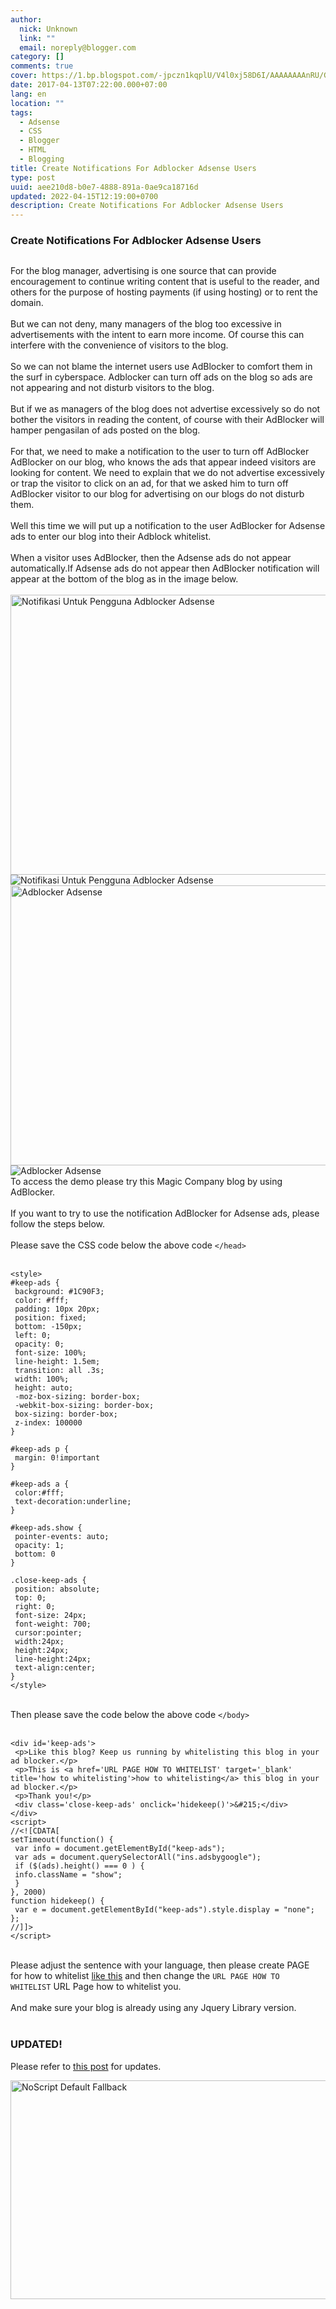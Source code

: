 ```yaml
---
author:
  nick: Unknown
  link: ""
  email: noreply@blogger.com
category: []
comments: true
cover: https://1.bp.blogspot.com/-jpczn1kqplU/V4l0xj58D6I/AAAAAAAAnRU/GK2SYUZJ-4ERJuePuYYJlu4Ka-2PBLoYgCLcB/w1100/notifikasi-adblocker.jpg
date: 2017-04-13T07:22:00.000+07:00
lang: en
location: ""
tags:
  - Adsense
  - CSS
  - Blogger
  - HTML
  - Blogging
title: Create Notifications For Adblocker Adsense Users
type: post
uuid: aee210d8-b0e7-4888-891a-0ae9ca18716d
updated: 2022-04-15T12:19:00+0700
description: Create Notifications For Adblocker Adsense Users
---
```


<div>
<h3>Create Notifications For Adblocker Adsense Users</h3>
<img src="https://1.bp.blogspot.com/-jpczn1kqplU/V4l0xj58D6I/AAAAAAAAnRU/GK2SYUZJ-4ERJuePuYYJlu4Ka-2PBLoYgCLcB/w1100/notifikasi-adblocker.jpg" alt="" /></div>
<p>For the blog manager, advertising is one source that can provide encouragement to continue writing content that is useful to the reader, and others for the purpose of hosting payments (if using hosting) or to rent the domain.&nbsp;<br /><br />But we can not deny, many managers of the blog too excessive in advertisements with the intent to earn more income.&nbsp;Of course this can interfere with the convenience of visitors to the blog.&nbsp;<br /><br />So we can not blame the internet users use AdBlocker to comfort them in the surf in cyberspace.&nbsp;Adblocker can turn off ads on the blog so ads are not appearing and not disturb visitors to the blog.&nbsp;<br /><br />But if we as managers of the blog does not advertise excessively so do not bother the visitors in reading the content, of course with their AdBlocker will hamper pengasilan of ads posted on the blog.&nbsp;<br /><br />For that, we need to make a notification to the user to turn off AdBlocker AdBlocker on our blog, who knows the ads that appear indeed visitors are looking for content.&nbsp;We need to explain that we do not advertise excessively or trap the visitor to click on an ad, for that we asked him to turn off AdBlocker visitor to our blog for advertising on our blogs do not disturb them.&nbsp;<br /><br />Well this time we will put up a notification to the user AdBlocker for Adsense ads to enter our blog into their Adblock whitelist.&nbsp;<br /><br />When a visitor uses AdBlocker, then the Adsense ads do not appear automatically.If Adsense ads do not appear then AdBlocker notification will appear at the bottom of the blog as in the image below.&nbsp;<br /><br /><img title="Notifications To Users AdBlocker Adsense" src="https://4.bp.blogspot.com/-tc5Jt86PMDI/V4l-hRBLfYI/AAAAAAAAnRk/UoQnmGaa9sY9VKbqeWFPcaQ3U6F-gAH2wCLcB/s1600/adblocker-menyala.jpg" alt="Notifikasi Untuk Pengguna Adblocker Adsense" width="750" height="448" /><img title="Notifications To Users AdBlocker Adsense" src="https://4.bp.blogspot.com/-tc5Jt86PMDI/V4l-hRBLfYI/AAAAAAAAnRk/UoQnmGaa9sY9VKbqeWFPcaQ3U6F-gAH2wCLcB/s1600/adblocker-menyala.jpg" alt="Notifikasi Untuk Pengguna Adblocker Adsense" /><br /><img title="adblocker Adsense" src="https://1.bp.blogspot.com/-IpdfY96jiWI/V4l-nFz6EXI/AAAAAAAAnRo/AOPYS2rthe0Sv1CDOhHWhgB3gdjXu3buwCLcB/s1600/adblocker-off.jpg" alt="Adblocker Adsense" width="750" height="448" /><img title="adblocker Adsense" src="https://1.bp.blogspot.com/-IpdfY96jiWI/V4l-nFz6EXI/AAAAAAAAnRo/AOPYS2rthe0Sv1CDOhHWhgB3gdjXu3buwCLcB/s1600/adblocker-off.jpg" alt="Adblocker Adsense" /><br />To access the demo please try this Magic Company blog by using AdBlocker.&nbsp;<br /><br />If you want to try to use the notification AdBlocker for Adsense ads, please follow the steps below.&nbsp;<br /><br />Please save the CSS code below the above code&nbsp;<code>&lt;/head&gt;</code>&nbsp;<br /><br /></p>
<pre><code>&lt;style&gt;<br />#keep-ads {<br /> background: #1C90F3;<br /> color: #fff;<br /> padding: 10px 20px;<br /> position: fixed;<br /> bottom: -150px;<br /> left: 0;<br /> opacity: 0;<br /> font-size: 100%;<br /> line-height: 1.5em;<br /> transition: all .3s;<br /> width: 100%;<br /> height: auto;<br /> -moz-box-sizing: border-box;<br /> -webkit-box-sizing: border-box;<br /> box-sizing: border-box;<br /> z-index: 100000<br />}<br /><br />#keep-ads p {<br /> margin: 0!important<br />}<br /><br />#keep-ads a {<br /> color:#fff;<br /> text-decoration:underline;<br />}<br /><br />#keep-ads.show {<br /> pointer-events: auto;<br /> opacity: 1;<br /> bottom: 0<br />}<br /><br />.close-keep-ads {<br /> position: absolute;<br /> top: 0;<br /> right: 0;<br /> font-size: 24px;<br /> font-weight: 700;<br /> cursor:pointer;<br /> width:24px;<br /> height:24px;<br /> line-height:24px;<br /> text-align:center;<br />}<br />&lt;/style&gt;</code></pre>
<p><br />Then please save the code below the above code&nbsp;<code>&lt;/body&gt;</code>&nbsp;<br /><br /></p>
<pre><code>&lt;div id='keep-ads'&gt;<br /> &lt;p&gt;Like this blog? Keep us running by whitelisting this blog in your ad blocker.&lt;/p&gt;<br /> &lt;p&gt;This is &lt;a href='URL PAGE HOW TO WHITELIST' target='_blank' title='how to whitelisting'&gt;how to whitelisting&lt;/a&gt; this blog in your ad blocker.&lt;/p&gt;<br /> &lt;p&gt;Thank you!&lt;/p&gt;<br /> &lt;div class='close-keep-ads' onclick='hidekeep()'&gt;&amp;#215;&lt;/div&gt;<br />&lt;/div&gt;<br />&lt;script&gt;<br />//&lt;![CDATA[<br />setTimeout(function() {<br /> var info = document.getElementById("keep-ads");<br /> var ads = document.querySelectorAll("ins.adsbygoogle");<br /> if ($(ads).height() === 0 ) {<br /> info.className = "show";<br /> }<br />}, 2000)<br />function hidekeep() {<br /> var e = document.getElementById("keep-ads").style.display = "none";<br />};<br />//]]&gt;<br />&lt;/script&gt;</code></pre>
<p><br />Please adjust the sentence with your language, then please create PAGE for&nbsp;how to whitelist&nbsp;<a title="like this" href="http://www.kompiajaib.com/p/whitelisting-kompi-ajaib-in-your-ad.html&amp;usg=ALkJrhiZK1q3pqOLP7G2mmns_jcG81lSPw" target="_blank" rel="noopener noreferer nofollow">like this</a>&nbsp;and then change the&nbsp;<code>URL PAGE HOW TO WHITELIST</code>&nbsp;URL Page how to whitelist you.&nbsp;<br /><br />And make sure your blog is already using any Jquery Library version.&nbsp;<br /><br /></p>
<h3>UPDATED!</h3>
<p>Please refer to&nbsp;<a title="Update" href="http://www.webmanajemen.com/p/search.html?q=update%20notification%20adblock%20adsense" target="_blank" rel="noopener noreferer nofollow">this post</a>&nbsp;for updates.&nbsp;</p>
<div><noscript><img src="https://scontent.fsub2-1.fna.fbcdn.net/v/t1.0-9/fr/cp0/e15/q65/17796846_1773189839677671_6977008867135609966_n.png.jpg?efg=eyJpIjoidCJ9&amp;oh=292c21d1c58e8e185a8d6c63dec60c5a&amp;oe=5957C4B8" width="650" height="350" alt="NoScript Default Fallback" title="default fallback"></noscript></div>
